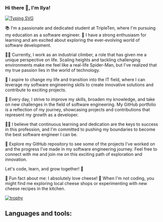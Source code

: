 ### Hi there 👋, I'm Ilya!
[![Typing SVG](https://readme-typing-svg.herokuapp.com?color=#ADFF2F=Hi+there,+👋+I'm+Ilya)](https://git.io/typing-svg)




📚 I'm a passionate and dedicated student at TripleTen, where I'm pursuing my education as a software engineer. 🚀 I have a strong enthusiasm for learning and am excited about exploring the ever-evolving world of software development.

🧗‍♂️ Currently, I work as an industrial climber, a role that has given me a unique perspective on life. Scaling heights and tackling challenging environments make me feel like a real-life Spider-Man, but I've realized that my true passion lies in the world of technology.

💼 I aspire to change my life and transition into the IT field, where I can leverage my software engineering skills to create innovative solutions and contribute to exciting projects.

🌟 Every day, I strive to improve my skills, broaden my knowledge, and take on new challenges in the field of software engineering. My GitHub portfolio is a reflection of my journey, showcasing projects and contributions that represent my growth as a developer.

👨‍💻 I believe that continuous learning and dedication are the keys to success in this profession, and I'm committed to pushing my boundaries to become the best software engineer I can be.

📁 Explore my GitHub repository to see some of the projects I've worked on and the progress I've made in my software engineering journey. Feel free to connect with me and join me on this exciting path of exploration and innovation.

Let's code, learn, and grow together! 🚀


🧀 Fun fact about me: I absolutely love cheese! 🧀 When I'm not coding, you might find me exploring local cheese shops or experimenting with new cheese recipes in the kitchen.

[![trophy](https://github-profile-trophy.vercel.app/?username=ryo-ma)](https://github.com/ryo-ma/github-profile-trophy)


## Languages and tools:

